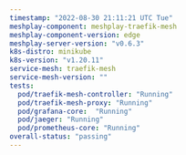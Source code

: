 ```yaml
---
timestamp: "2022-08-30 21:11:21 UTC Tue"
meshplay-component: meshplay-traefik-mesh
meshplay-component-version: edge
meshplay-server-version: "v0.6.3"
k8s-distro: minikube
k8s-version: "v1.20.11"
service-mesh: traefik-mesh
service-mesh-version: ""
tests:
  pod/traefik-mesh-controller: "Running"
  pod/traefik-mesh-proxy: "Running"
  pod/grafana-core:  "Running"
  pod/jaeger: "Running"
  pod/prometheus-core: "Running" 
overall-status: "passing"
---
```

